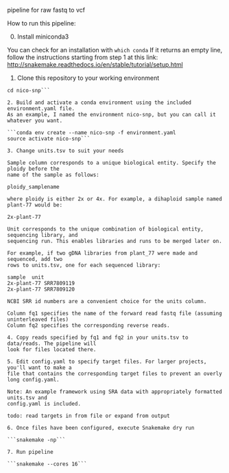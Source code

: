 pipeline for raw fastq to vcf

How to run this pipeline:

0. Install miniconda3

You can check for an installation with ```which conda```
If it returns an empty line, follow the instructions starting from step 1 at this link:
http://snakemake.readthedocs.io/en/stable/tutorial/setup.html

1. Clone this repository to your working environment

```https://github.com/kramundson/nico-snp
cd nico-snp```

2. Build and activate a conda environment using the included environment.yaml file.
As an example, I named the environment nico-snp, but you can call it whatever you want.

```conda env create --name nico-snp -f environment.yaml
source activate nico-snp```

3. Change units.tsv to suit your needs

Sample column corresponds to a unique biological entity. Specify the ploidy before the
name of the sample as follows:

ploidy_samplename

where ploidy is either 2x or 4x. For example, a dihaploid sample named plant-77 would be:

2x-plant-77

Unit corresponds to the unique combination of biological entity, sequencing library, and
sequencing run. This enables libraries and runs to be merged later on.

For example, if two gDNA libraries from plant_77 were made and sequenced, add two
rows to units.tsv, one for each sequenced library:

sample  unit
2x-plant-77 SRR7809119
2x-plant-77 SRR7809120

NCBI SRR id numbers are a convenient choice for the units column.

Column fq1 specifies the name of the forward read fastq file (assuming uninterleaved files)
Column fq2 specifies the corresponding reverse reads.

4. Copy reads specified by fq1 and fq2 in your units.tsv to data/reads. The pipeline will
look for files located there.

5. Edit config.yaml to specify target files. For larger projects, you'll want to make a
file that contains the corresponding target files to prevent an overly long config.yaml.

Note: An example framework using SRA data with appropriately formatted units.tsv and
config.yaml is included.

todo: read targets in from file or expand from output

6. Once files have been configured, execute Snakemake dry run

```snakemake -np```

7. Run pipeline

```snakemake --cores 16```